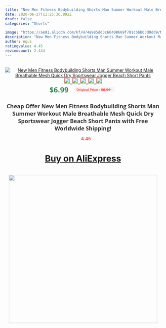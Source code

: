 ```yaml
---
title: "New Men Fitness Bodybuilding Shorts Man Summer Workout Male Breathable Mesh Quick Dry Sportswear Jogger Beach Short Pants"
date: 2020-06-27T11:25:36.892Z
draft: false
categories: "Shorts"

image: "https://ae01.alicdn.com/kf/H74a985dd3c60408689f701cbbb63d9dd9/New-Men-Fitness-Bodybuilding-Shorts-Man-Summer-Workout-Male-Breathable-Mesh-Quick-Dry-Sportswear-Jogger-Beach.jpg"
description: "New Men Fitness Bodybuilding Shorts Man Summer Workout Male Breathable Mesh Quick Dry Sportswear Jogger Beach Short Pants"
author: Agus
ratingvalue: 4.45
reviewcount: 2.444
---
```

<br>
<div style="text-align: center;">
<a href="https://s.click.aliexpress.com/e/_AE7ngp" target="_blank" rel="nofollow noopener noreferrer"><img alt="New Men Fitness Bodybuilding Shorts Man Summer Workout Male Breathable Mesh Quick Dry Sportswear Jogger Beach Short Pants" class="magnifier-image" src="https://ae01.alicdn.com/kf/H74a985dd3c60408689f701cbbb63d9dd9/New-Men-Fitness-Bodybuilding-Shorts-Man-Summer-Workout-Male-Breathable-Mesh-Quick-Dry-Sportswear-Jogger-Beach.jpg_640x640.jpg">
<br>
<img style="border:1px solid salmon" src="https://ae01.alicdn.com/kf/H74a985dd3c60408689f701cbbb63d9dd9/New-Men-Fitness-Bodybuilding-Shorts-Man-Summer-Workout-Male-Breathable-Mesh-Quick-Dry-Sportswear-Jogger-Beach.jpg_120x120.jpg">&nbsp;&nbsp;<img style="border:1px solid salmon" src="https://ae01.alicdn.com/kf/H86533b5dc604496db89ef5a36ab04bc1h/New-Men-Fitness-Bodybuilding-Shorts-Man-Summer-Workout-Male-Breathable-Mesh-Quick-Dry-Sportswear-Jogger-Beach.jpg_120x120.jpg">&nbsp;&nbsp;<img style="border:1px solid salmon" src="https://ae01.alicdn.com/kf/H752da364bc67406588674acc4fe22220Y/New-Men-Fitness-Bodybuilding-Shorts-Man-Summer-Workout-Male-Breathable-Mesh-Quick-Dry-Sportswear-Jogger-Beach.jpg_120x120.jpg">&nbsp;&nbsp;<img style="border:1px solid salmon" src="https://ae01.alicdn.com/kf/H3d6faeb85dc142328c24b4ebb0b8767cs/New-Men-Fitness-Bodybuilding-Shorts-Man-Summer-Workout-Male-Breathable-Mesh-Quick-Dry-Sportswear-Jogger-Beach.jpg_120x120.jpg">&nbsp;&nbsp;<img style="border:1px solid salmon" src="https://ae01.alicdn.com/kf/H7efd976900b94f4087e0ecbc5ee174caP/New-Men-Fitness-Bodybuilding-Shorts-Man-Summer-Workout-Male-Breathable-Mesh-Quick-Dry-Sportswear-Jogger-Beach.jpg_120x120.jpg"></a></div><br0>
<div style="text-align: center;"><span style="background-color: white; border: 0px; box-sizing: border-box; color: seagreen; display: inline-block; font-family: &quot;open sans&quot; , &quot;arial&quot; , &quot;helvetica&quot; , sans-serif , &quot;heiti&quot;; font-size: 24px; font-stretch: inherit; font-weight: 700; line-height: inherit; margin: 0px 10px 0px 0px; padding: 0px; vertical-align: middle;">$6.99 </span>
<span style="background: rgb(255 , 241 , 241); border-radius: 3px; border: 0px; box-sizing: border-box; color: #ff4747; display: inline-block; font-family: inherit; font-size: 12px; font-stretch: inherit; font-style: inherit; font-variant: inherit; font-weight: 600; line-height: inherit; margin: 0px; padding: 2px 5px; transform: scale(0.9); vertical-align: middle;">Original Price : <b style="text-decoration: line-through;">$6.99 </b> &nbsp;&nbsp;</span></div>
<h1 style="color: #333333; display: inline-block; font-family: &quot;open sans&quot; , &quot;arial&quot; , &quot;helvetica&quot; , sans-serif , &quot;heiti&quot;; font-size: 18px; font-stretch: inherit; font-weight: 700; text-align: center;">Cheap Offer New Men Fitness Bodybuilding Shorts Man Summer Workout Male Breathable Mesh Quick Dry Sportswear Jogger Beach Short Pants with Free Worldwide Shipping!</h1>
<div style="color: #ff4747; text-align: center;">
<img src="https://4.bp.blogspot.com/-M0ZcTcb-5uY/XleCXlxnR4I/AAAAAAAAAEc/OrjgMkXV1oMQFaCRZj5HQwOCBcu3w1FegCPcBGAYYCw/s1600/star.png" style="height: 15px;">&nbsp;<b>4.45</b></div>
<div class="button_cont" align="center"><a class="buynow_a" href="https://s.click.aliexpress.com/e/_AE7ngp" target="_blank" rel="nofollow noopener noreferrer"><H1>Buy on AliExpress</H1></a></div><br>
<div class="separator" style="clear: both; text-align: center;">
<img src="https://lh3.googleusercontent.com/-pTy5HemUv9M/XlePHvY0dAI/AAAAAAAAAE4/0nX5iRUoIWY8eMW9Dpxeirr157OZliDIgCLcBGAsYHQ/s1600/badge.gif" width="480">
</div>
